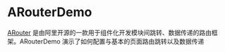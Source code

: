 # ARouterDemo

[ARouter](https://github.com/alibaba/arouter) 是由阿里开源的一款用于组件化开发模块间跳转、数据传递的路由框架。ARouterDemo 演示了如何配置与基本的页面路由跳转以及数据传递
